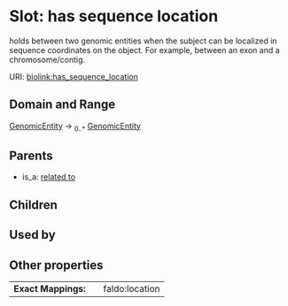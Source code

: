 
# Slot: has sequence location


holds between two genomic entities when the subject can be localized in sequence coordinates on the object. For example, between an exon and a chromosome/contig.

URI: [biolink:has_sequence_location](https://w3id.org/biolink/vocab/has_sequence_location)


## Domain and Range

[GenomicEntity](GenomicEntity.md) &#8594;  <sub>0..\*</sub> [GenomicEntity](GenomicEntity.md)

## Parents

 *  is_a: [related to](related_to.md)

## Children


## Used by


## Other properties

|  |  |  |
| --- | --- | --- |
| **Exact Mappings:** | | faldo:location |

